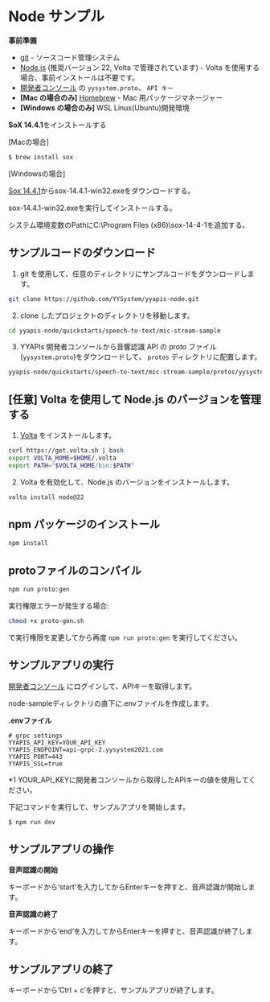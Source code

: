 # Node サンプル

**事前準備**

- [git](https://git-scm.com/downloads) - ソースコード管理システム
- [Node.js](https://nodejs.org/ja/) (推奨バージョン 22, Volta で管理されています) - Volta を使用する場合、事前インストールは不要です。
- [<u>開発者コンソール</u>](https://api-web.yysystem2021.com) の `yysystem.proto`、 `API キー`
- **\[Mac の場合のみ\]** [Homebrew](https://brew.sh/) - Mac 用パッケージマネージャー
- **\[Windows の場合のみ\]** WSL Linux(Ubuntu)開発環境

**SoX 14.4.1**をインストールする

\[Macの場合\]

```bash
$ brew install sox
```

\[Windowsの場合\]

[<u>Sox
14.4.1</u>](https://sourceforge.net/projects/sox/files/sox/14.4.1/)からsox-14.4.1-win32.exeをダウンロードする。

sox-14.4.1-win32.exeを実行してインストールする。

システム環境変数のPathにC:\Program Files (x86)\sox-14-4-1を追加する。

## サンプルコードのダウンロード

1. git を使用して、任意のディレクトリにサンプルコードをダウンロードします。

```bash
git clone https://github.com/YYSystem/yyapis-node.git
```

2. clone したプロジェクトのディレクトリを移動します。

```bash
cd yyapis-node/quickstarts/speech-to-text/mic-stream-sample
```

3. YYAPIs 開発者コンソールから音響認識 API の proto ファイル(`yysystem.proto`)をダウンロードして、 `protos` ディレクトリに配置します。

```bash
yyapis-node/quickstarts/speech-to-text/mic-stream-sample/protos/yysystem.proto # ← ここに配置する
```

## [任意] Volta を使用して Node.js のバージョンを管理する

1. [Volta](https://volta.sh/) をインストールします。

```bash
curl https://get.volta.sh | bash
export VOLTA_HOME=$HOME/.volta
export PATH="$VOLTA_HOME/bin:$PATH"
```

2. Volta を有効化して、Node.js のバージョンをインストールします。

```bash
volta install node@22
```

## npm パッケージのインストール


```bash
npm install
```

## protoファイルのコンパイル

```bash
npm run proto:gen
```

実行権限エラーが発生する場合:

```bash
chmod +x proto-gen.sh
```

で実行権限を変更してから再度 `npm run proto:gen` を実行してください。

## サンプルアプリの実行

[<u>開発者コンソール</u>](https://api-web.yysystem2021.com)
にログインして、APIキーを取得します。

node-sampleディレクトリの直下に.envファイルを作成します。

**.envファイル**

```
# grpc settings
YYAPIS_API_KEY=YOUR_API_KEY
YYAPIS_ENDPOINT=api-grpc-2.yysystem2021.com
YYAPIS_PORT=443
YYAPIS_SSL=true
```

\*1
YOUR_API_KEYに開発者コンソールから取得したAPIキーの値を使用してください。

下記コマンドを実行して、サンプルアプリを開始します。

```bash
$ npm run dev
```

## サンプルアプリの操作

**音声認識の開始**

キーボードから‘start’を入力してからEnterキーを押すと、音声認識が開始します。

**音声認識の終了**

キーボードから‘end’を入力してからEnterキーを押すと、音声認識が終了します。

## サンプルアプリの終了

キーボードから‘Ctrl + c’を押すと、サンプルアプリが終了します。
